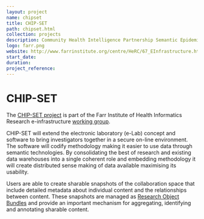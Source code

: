 ```yaml
---
layout: project
name: chipset
title: CHIP-SET
path: chipset.html
collection: projects
description: Community Health Intelligence Partnership Semantic Epidemiology Toolkit
logo: farr.png
website: http://www.farrinstitute.org/centre/HeRC/67_EInfrastructure.html
start_date:
duration:
project_reference: 
---
```


# CHIP-SET

The [CHIP-SET project](http://www.farrinstitute.org/centre/HeRC/67_EInfrastructure.html) is part of the Farr Institute of Health
Informatics Research e-infrastructure [working group](http://www.farrinstitute.org/5_EInfrastructure.html).

CHIP-SET will extend the electronic laboratory (e-Lab) concept and software to
bring investigators together in a secure on-line environment. The
software will codify methodology making it easier to use data through
semantic technologies. By consolidating the best of research and
existing data warehouses into a single coherent role and embedding
methodology it will create distributed sense making of data available
maximising its usability.

Users are able to create sharable snapshots of the collaboration space
that include detailed metadata about individual content and the
relationships between content. These snapshots are managed as
[Research Object Bundles](http://www.researchobject.org/) and provide
an important mechanism for aggregating, identifying and annotating
sharable content.
